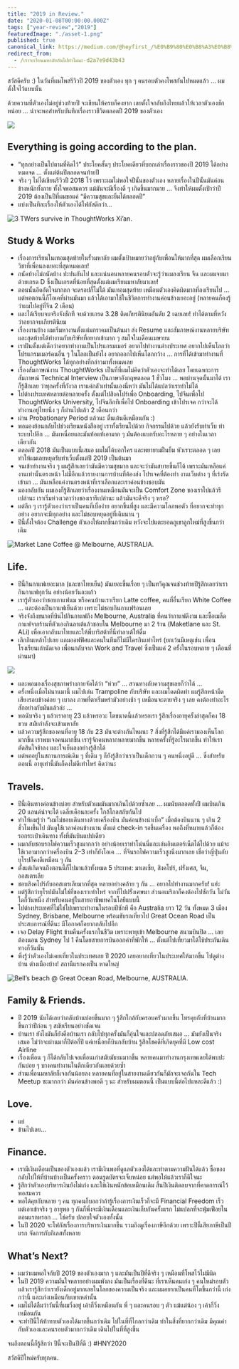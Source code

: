 ```yaml
---
title: "2019 in Review."
date: "2020-01-08T00:00:00.000Z"
tags: ["year-review","2019"]
featuredImage: "./asset-1.png"
published: true
canonical_link: https://medium.com/@heyfirst_/%E0%B9%80%E0%B8%A3%E0%B8%B2%E0%B8%88%E0%B8%B0%E0%B9%80%E0%B8%A3%E0%B8%B5%E0%B8%A2%E0%B8%99%E0%B8%A1%E0%B8%AB%E0%B8%B2%E0%B8%A5%E0%B8%B1%E0%B8%A2%E0%B8%81%E0%B8%B1%E0%B8%99%E0%B9%84%E0%B8%9B%E0%B8%97%E0%B8%B3%E0%B9%84%E0%B8%A1%E0%B8%99%E0%B8%B0-d2a7e9d43b43
redirect_from:
  - /เราจะเรียนมหาลัยกันไปทำไมนะ-d2a7e9d43b43
---
```


สวัสดีครับ :) ในวันที่ผมโพสรีวิวปี 2019 ของตัวเอง ทุก ๆ คนรอบตัวคงโพสกันไปหมดแล้ว … ผมตั้งใจไว้แบบนั้น

ด้วยความที่ตัวเองไม่อยู่ช่วงท้ายปี จะเขียนให้ครบก็คงยาก เลยตั้งใจกลับถึงไทยแล้วให้เวลาตัวเองซักหน่อย … น่าจะพอสำหรับบันทึกเรื่องราวชีวิตตลอดปี 2019 ของตัวเอง

![](./asset-1.png)

## Everything is going according to the plan.
* “ทุกอย่างเป็นไปตามที่คิดไว้” ประโยคสั้นๆ ประโยคเดียวที่บอกเล่าเรื่องราวของปี 2019 ได้อย่างหมดจด … ตั้งแต่ต้นปีตลอดจนท้ายปี
* จริง ๆ ไม่ได้เขียนรีวิวปี 2018 ไว้ เพราะผมไม่พอใจปีนั้นของตัวเอง หลายเรื่องในปีนั้นมันค่อนข้างหนักทั้งกาย ทั้งใจพอสมควร แม้มันจะมีเรื่องดี ๆ เกิดขึ้นมากมาย … จึงทำให้ผมตั้งเป้าว่าปี 2019 ต้องเป็นปีที่ผมขอแค่ “มีความสุขและยิ้มได้ตลอดปี”
* แบ่งเป็นทีละเรื่องให้ตัวเองได้โฟกัสดีกว่า…

![3 TWers survive in ThoughtWorks Xi’an.](./asset-2.jpeg)

## Study & Works 

* เรื่องการเรียนในเทอมสุดท้ายในรั้วมหาลัย ผมตั้งเป้าหมายว่าอยู่กับเพื่อนให้มากที่สุด ผมเลือกเรียนวิชาที่เพื่อนลงเยอะที่สุดหมดเลย!
* ถนัดบ้างไม่ถนัดบ้าง ปะปนกันไป และแน่นอนหลายคนรอบตัวจะรู้ว่าผมลงเรียน จีน และผมจบมาด้วยเกรด D ซึ่งเป็นเกรดที่น้อยที่สุดตั้งแต่ผมเรียนมหาลัยมาเลย!
* ตอนนั้นอึดอัดใจมากกก จะดรอปก็ไม่ได้ มันเทอมสุดท้าย เหมือนตัวเองคิดผิดมากที่ลงเรียนไป … แต่พอตอนนี้ก็โอเคที่ผ่านมันมา แล้วได้เอามาใช้ในชีวิตการทำงานค่อนข้างเยอะอยู่ (หลายคนก็คงรู้ว่าผมไปอยู่ที่จีน 2 เดือน)
* และได้เรียบจบจริงจังซักที จบด้วยเกรด 3.28 ติดเกียรตินิยมอันดับ 2 เฉยเลย! ทำได้ตามที่หวังว่าอยากจบเกียรตินิยม
* เรื่องงานบ้าง ผมเริ่มหางานตั้งแต่มกราคมเป็นต้นมา ส่ง Resume และสัมภาษณ์งานหลายบริษัท และสุดท้ายได้ทำงานกับบริษัทที่อยากเข้ามาก ๆ สมใจในเดือนเมษายน
* เราฝันตั้งแต่เด็กว่าอยากทำงานเป็นโปรแกรมเมอร์ อยากไปทำงานต่างประเทศ อยากไปเห็นโลกว่าโปรแกรมเมอร์คนอื่น ๆ ในโลกเป็นยังไง อยากออกไปเห็นโลกกว้าง … การที่ได้เข้ามาทำงานที่ ThoughtWorks ได้ทุกอย่างที่กล่าวมาทั้งหมดเลย
* เรื่องสัมภาษณ์งาน ThoughtWorks เป็นที่ที่ผมไม่คิดว่าตัวเองจะทำได้เลย โดยเฉพาะการสัมภาษณ์ Technical Interview เป็นภาษาอังกฤษตลอด 1 ชั่วโมง … พอผ่านจุดนั้นมาได้ เราก็รู้สึกเลย ว่าทุกครั้งที่กังวล เราแค่กลัวเท่านั้นเองนี่หว่า มันไม่ได้แปลว่าเราทำไม่ได้
* ไปต่างประเทศหลายต่อหลายครั้ง ตั้งแต่ไปสิงคโปร์เพื่อ Onboarding, ไปจีนเพื่อไป ThoughtWorks University, ไปจีนอีกทีเพื่อไป Onboarding เข้าโปรเจค กว่าจะได้ทำงานอยู่ไทยนิ่ง ๆ ก็ผ่านไปแล้ว 2 เดือนกว่า
* ผ่าน Probationary Period แล้วนะ ตื่นเต้นดีเหมือนกัน :)
* พอมองย้อนกลับไปช่วงเรียนหนังสืออยู่ เราทั้งเรียนไปด้วย กิจกรรมไปด้วย แล้วยังรับทำเว็บ ทำระบบไปอีก … มันเหนื่อยและมันท้อแท้เอามาก ๆ มันต้องแบกรับอะไรหลาย ๆ อย่างในเวลาเดียวกัน
* ตลอดปี 2018 มันเป็นแบบนี้เสมอ ผมไม่ได้บอกใคร และพยายามฝืนยิ้ม หัวเราะตลอด ๆ เลยทำให้ผมเลยหยุดรับทำเว็บตั้งแต่ปี 2019 เป็นต้นมา
* จนเข้าทำงานจริง ๆ ผมรู้สึกเลยว่ามันมีความสุขมาก และจะว่ามันสบายขึ้นก็ได้ เพราะมันเหลือแค่งานเท่านั้นตรงหน้า ไม่มีอีกแล้วรายงานการบ้านที่ต้องส่ง โปรเจคที่ต้องทำ งานเว็บต่าง ๆ ที่เร่งรัดเข้ามา … มันเหลือแค่งานตรงหน้าที่เราเลือกและเราค่อนข้างชอบมัน
* มองกลับกัน ผมเองก็รู้สึกเลยว่าเรื่องงานเหมือนมันจะเป็น Comfort Zone ของเราไปแล้วรึเปล่านะ เราเริ่มห่วงเวลาว่างของเรารึเปล่านะ แล้วมันจะดีจริง ๆ หรอ?
* แต่ลึก ๆ เรารู้ตัวเองว่าเราเป็นคนที่เบื่อง่าย อยากขึ้นที่สูง และมีความโลภพอตัว ที่อยากจะทำทุกอย่าง อยากจะมีทุกอย่าง และไม่ชอบหยุดอยู่ที่เดิมนาน ๆ
* ปีนี้ตั้งใจต้อง Challenge ตัวเองให้มากขึ้นกว่าเดิม หวังจะไปแตะยอดภูเขาลูกใหม่ที่สูงขึ้นกว่าเดิม

![Market Lane Coffee @ Melbourne, AUSTRALIA.](./asset-3.jpeg)

## Life.

* ปีนี้กินกาแฟเยอะมาก (และชาไทยเย็น) มันเยอะขึ้นเรื่อย ๆ เป็นทวีคูณจนช่วงท้ายปีรู้สึกเลยว่าเรากินกาแฟทุกวัน อย่างน้อยวันละแก้ว
* เรารู้ตัวเองว่าชอบกาแฟนม หรือคนบ้านเราเรียก Latte coffee, คนที่อื่นเรียก White Coffee … และต้องเป็นกาแฟเย็นด้วย เพราะไม่ชอบกินกาแฟร้อนเลย
* จริงจังถึงขนาดที่บินไปกินกาแฟถึง Melbourne, Australia ที่คนว่ากาแฟดีงาม และซื้อเมล็ดกาแฟจากร้านที่ตัวเองกินลาเต้แล้วชอบใน Melbourne มา 2 ร้าน (Maketlane และ St. ALi) เพื่อเอากลับมาไทยและให้พี่บาริสต้าที่นี่ทำลาเต้ให้ดื่ม
* เลิกกินเหล้าไปเลย แถมออฟฟิศและคนในทีมก็ไม่มีใครกินเท่าไหร่ (ยกเว้นมีเหตุเช่น เพื่อนโรงเรียนเก่านัดเจอ เพื่อนกลับจาก Work and Travel ซึ่งเป็นแค่ 2 ครั้งในรอบหลาย ๆ เดือนที่ผ่านมา)

![](./asset-4.png)

* และพอมองเรื่องสุขภาพร่างกายจัดได้ว่า “ห่วย” … สวนทางกับความสุขเลยก็ว่าได้ …
* ครั้งหนึ่งเมื่อไม่นานมานี้ ผมไปเล่น Trampoline กับบริษัท และผมโดดผิดท่า ผมรู้สึกหน้ามืด เสียงรอบข้างค่อย ๆ เบาลง ภาพที่ตาเริ่มพร่ามัวอย่างช้า ๆ เหมือนจะตายจริง ๆ เลย
คงต้องทำอะไรสักอย่างกับมันแล้วล่ะ …
* พอนับจริง ๆ แล้วเราอายุ 23 แล้วหรอวะ โตขนาดนี้แล้วหรอเรา รู้สึกเรื่องอายุครั้งล่าสุดก็คง 18 ขวบ สมัยกำลังจะเข้ามหาลัย
* แล้วความรู้สึกของคนที่อายุ 18 กับ 23 มันจะต่างกันไหมนะ ? สิ่งที่รู้สึกได้มีแค่เรามองเห็นโลกมากขึ้น เราพบเจอคนมากขึ้น เรารู้จักคนหลากหลายมากขึ้น หลายครั้งที่รู้อะไรมากขึ้น ทำให้เราตัดสินใจช้าลง และใจเย็นลงอย่างรู้สึกได้
* แต่พออยู่ในสถานการณ์เดิม ๆ ที่เดิม ๆ ก็ยังรู้สึกว่าเราเป็นเด็กกวน ๆ คนหนึ่งอยู่ดี … ซึ่งสำหรับตอนนี้ อายุเท่านี้มันก็คงไม่ดีเท่าไหร่ คิดว่านะ

## Travels.

* ปีนี้เดินทางค่อนข้างบ่อย สำหรับตัวผมมันมากเกินไปด้วยซ้ำเลย … ผมนับตลอดทั้งปี ผมบินเกิน 20 แลนด์น่าจะได้ เฉลี่ยเดือนละครั้ง ใกล้ไกลสลับกันไป
* ทำให้ผมรู้ว่า “ผมไม่ชอบเดินทางด้วยเครื่องบิน มันค่อนข้างน่าเบื่อ” เมื่อต้องบินนาน ๆ เกิน 2 ชั่วโมงขึ้นไป มันดูใช้เวลาค่อนข้างนาน ตั้งแต่ check-in รอขึ้นเครื่อง พอถึงที่หมายแล้วก็ต้องรอกระเป๋าเดินทาง ทั้งที่มันบินแปปเดียว
* ผมกลับชอบรถไฟความเร็วสูงมากกว่า อย่างน้อยเราทำโน่นนี่และเล่นอินเตอร์เน็ตได้ไปด้วย แม้จะใช้เวลามากกว่าเครื่องบิน 2–3 เท่าก็ยังโอเค … ที่จีนรถไฟความเร็วสูงนิ่งมากเลย เชื่อว่าญี่ปุ่นกับยุโรปก็คงดีเหมือน ๆ กัน
* ตั้งแต่เกิดจนถึงตอนนี้ก็ไปมาแล้วทั้งหมด 5 ประเทศ: มาเลเซีย, สิงคโปร์, ฝรั่งเศส, จีน, ออสเตรเลีย
* ชอบสิงคโปร์กับออสเตรเลียมากที่สุด หลายอย่างคล้าย ๆ กัน … อยากไปทำงานมากครับ! แฮ่ะ
* แต่รู้สึกว่ายุโรปมันไม่ใช่ที่ของเราเท่าไหร่ จากที่ไปฝรั่งเศษมา ส่วนอเมริกาก็คงต้องไปซักวัน ไม่วันใดก็วันหนึ่ง สำหรับคนอยู่ในสายอาชีพเทคโนโลยีแบบนี้
* ไปต่างประเทศที่ไม่ใช่ไปเพราะทำงานในรอบปีซักที คือ Australia ยาว 12 วัน ทั้งหมด 3 เมือง Sydney, Brisbane, Melbourne พร้อมขับรถเที่ยวไป Great Ocean Road เป็นประสบการณ์ที่ดีนะ มีโอกาศก็อยากกลับไปอีก
* เจอ Delay Flight ข้ามคืนครั้งแรกในชีวิต เพราะพายุเข้า Melbourne สนามบินปิด … เลยต้องนอน Sydney ไป 1 คืนโดยสายการบินออกค่าที่พักให้ … ตั้งแต่ไปเที่ยวมาได้ใช้ประกันเดินทางก็วันนั้น
* พึ่งรู้ว่าตัวเองไม่เคยเที่ยวในประเทศเลย ปี 2020 เลยอยากเที่ยวในประเทศให้มากขึ้น ไปดูต่างบ้าน ต่างเมืองบ้าง! สถานีแรกคงเป็น หาดใหญ่

![Bell’s beach @ Great Ocean Road, Melbourne, AUSTRALIA.](./asset-5.jpeg)

## Family & Friends.
* ปี 2019 นับได้เลยว่ากลับบ้านบ่อยขึ้นมาก ๆ รู้สึกใกล้กับครอบครัวมากขึ้น โทรคุยกับที่บ้านมากขึ้นกว่าปีก่อน ๆ สมัยเรียนอย่างชัดเจน
* บ้านเรา ยังไงมันก็ยังคือบ้านเรา กลับไปทุกครั้งมันก็อุ่นใจและปลอดภัยเสมอ … มันยังเป็นจริงเสมอ ไม่ว่าจะผ่านมากี่ปีต่อกี่ปี แค่เหนื่อยก็บินกลับบ้าน รู้สึกโชคดีที่เกิดยุคที่มี Low cost Airline
* เรื่องเพื่อน ๆ ก็ได้กลับไปเจอเพื่อนเก่าสมัยมัธยมมากขึ้น หลายคนมาทำงานกรุงเทพเลยได้พบปะกันบ่อย ๆ บางคนทำงานในตึกเดียวกันเลยด้วยซ้ำ
* ส่วนเพื่อนมหาลัยก็เจอกันน้อยลง หลายคนที่อยู่ในสายงานเดียวกันก็มักจะเจอกันใน Tech Meetup ซะมากกว่า
มันค่อนข้างพอดี ๆ นะ สำหรับผมตอนนี้ เป็นแบบนี้ต่อไปแหละดีแล้ว :)

## Love.
* แย่
* ข้ามไปเลย…

## Finance.
* เรามีเงินเดือนเป็นของตัวเองแล้ว เรามีเงินพอที่ดูแลตัวเองได้และทำตามความฝันได้แล้ว ซื้อของกลับไปให้ที่บ้านบ้างเป็นครั้งคราว ตอนรูดบัตรจะเจ็บหน่อย แต่พอให้แล้วเราก็ดีใจนะ
* รู้สึกว่าตัวเองบริหารเงินยังไม่เก่ง และใช้เงินหนักข้อเหมือนเดิม สิ้นปีเงินติดลบจากที่คาดการณ์ไว้พอสมควร
* พอได้คุยกับหลาย ๆ คน ทุกคนก็บอกว่าถ้ารู้เรื่องการเงินเร็วก็จะมี Financial Freedom เร็ว แต่เอาเข้าจริง ๆ อายุพอ ๆ กันก็พึ่งจะมีเงินเดือนและเงินเก็บกันครั้งแรก ไม่แปลกที่จะฟุ่มเฟือยในตอนแรกหรอก … ใช่ครับ ปลอบใจตัวเองทั้งนั้น
* ในปี 2020 จะโฟกัสเรื่องการบริหารเงินมากขึ้น รวมถึงดูเรื่องภาษีอีกด้วย เพราะปีนี้เสียภาษีเป็นปีแรก จัดการกับกิเลสทั้งหลาย

## What’s Next?
* ผมว่าผมพอใจกับปี 2019 ของตัวเองมาก ๆ และมันเป็นปีที่ดีจริง ๆ เหมือนที่โพสไว้ไม่มีผิด
* ในปี 2019 ความมั่นใจหลายอย่างผมพังลง มันเป็นเรื่องที่ดีนะ ที่เราเห็นคนเก่ง ๆ คนใหม่รอบตัว แล้วเรารู้สึกว่าเรายังเด็กอยู่มากเลยในโลกของความเป็นจริง และผมอยากเป็นคนที่โตขึ้นกว่านี้ เก่งกว่านี้ และเก่งเหมือนกับเขาเหล่านั้น
* ผมไม่ได้ลืมว่าวันนี้ที่ผมวิ่งอยู่ เค้าก็วิ่งเหมือนกัน พี่ ๆ และคนรอบ ๆ ตัว แม้แต่น้อง ๆ เค้าก็วิ่งเหมือนกัน
* จะทำปีนี้ให้ท้าทายตัวเองได้มากขึ้นกว่าเดิม ไปในที่ที่ไกลกว่าเดิม ทำในสิ่งที่ยากกว่าเดิม มีคุณค่ากับตัวเองและคนรอบตัวมากกว่าเดิม เดินไปในที่ที่สูงขึ้น

จนถึงตอนนี้ก็รู้สึกว่า ปีนี้จะเป็นปีที่ดี :) #HNY2020

สวัสดีปีใหม่ครับทุกคน.
